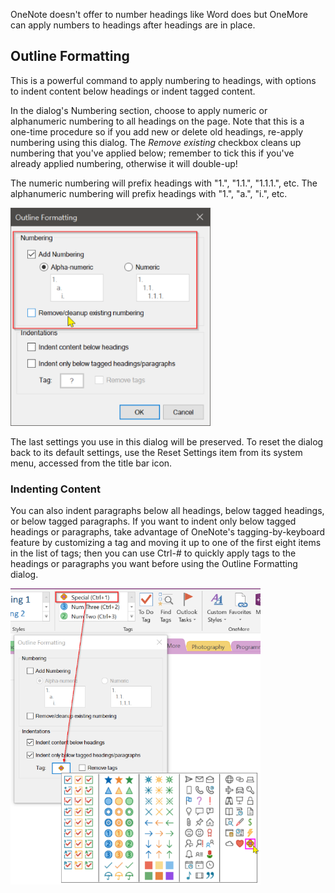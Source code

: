 OneNote doesn't offer to number headings like Word does but OneMore can apply numbers to
headings after headings are in place. 

## Outline Formatting
This is a powerful command to apply numbering to headings, with options to indent content
below headings or indent tagged content.

In the dialog's Numbering section, choose to apply numeric or alphanumeric numbering to all
headings on the page. Note that this is a one-time procedure so if you add new or delete old
headings, re-apply numbering using this dialog. The _Remove existing_ checkbox cleans up
numbering that you've applied below; remember to tick this if you've already applied numbering,
otherwise it will double-up!

The numeric numbering will prefix headings with "1.", "1.1.", "1.1.1.", etc. The alphanumeric
numbering will prefix headings with "1.", "a.", "i.", etc.

<img src="images/Numbering.png" width="320"/>

The last settings you use in this dialog will be preserved. To reset the dialog back to its
default settings, use the Reset Settings item from its system menu, accessed from the title
bar icon.

### Indenting Content

You can also indent paragraphs below all headings, below tagged headings, or
below tagged paragraphs. If you want to indent only below tagged headings or paragraphs,
take advantage of OneNote's tagging-by-keyboard feature by customizing a tag and moving it
up to one of the first eight items in the list of tags; then you can use Ctrl-# to quickly
apply tags to the headings or paragraphs you want before using the Outline Formatting dialog.

<img src="images/Indenting.png" width="400"/>

